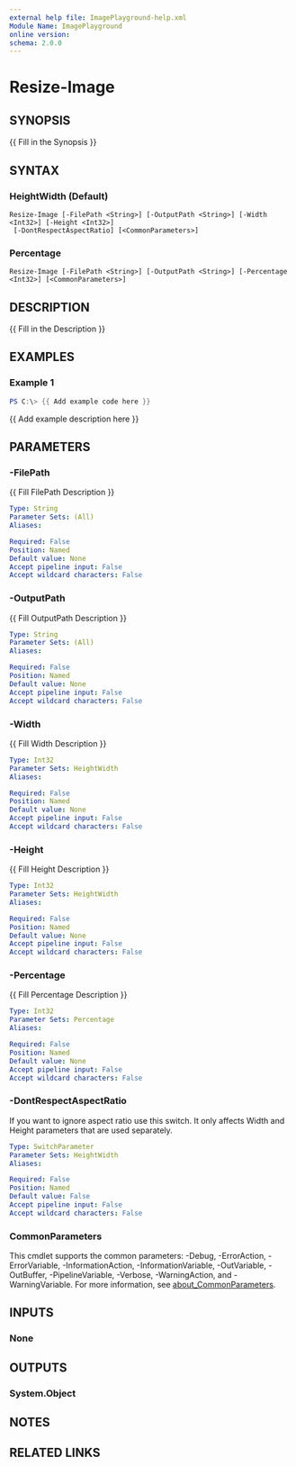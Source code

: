```yaml
---
external help file: ImagePlayground-help.xml
Module Name: ImagePlayground
online version:
schema: 2.0.0
---
```


# Resize-Image

## SYNOPSIS
{{ Fill in the Synopsis }}

## SYNTAX

### HeightWidth (Default)
```
Resize-Image [-FilePath <String>] [-OutputPath <String>] [-Width <Int32>] [-Height <Int32>]
 [-DontRespectAspectRatio] [<CommonParameters>]
```

### Percentage
```
Resize-Image [-FilePath <String>] [-OutputPath <String>] [-Percentage <Int32>] [<CommonParameters>]
```

## DESCRIPTION
{{ Fill in the Description }}

## EXAMPLES

### Example 1
```powershell
PS C:\> {{ Add example code here }}
```

{{ Add example description here }}

## PARAMETERS

### -FilePath
{{ Fill FilePath Description }}

```yaml
Type: String
Parameter Sets: (All)
Aliases:

Required: False
Position: Named
Default value: None
Accept pipeline input: False
Accept wildcard characters: False
```

### -OutputPath
{{ Fill OutputPath Description }}

```yaml
Type: String
Parameter Sets: (All)
Aliases:

Required: False
Position: Named
Default value: None
Accept pipeline input: False
Accept wildcard characters: False
```

### -Width
{{ Fill Width Description }}

```yaml
Type: Int32
Parameter Sets: HeightWidth
Aliases:

Required: False
Position: Named
Default value: None
Accept pipeline input: False
Accept wildcard characters: False
```

### -Height
{{ Fill Height Description }}

```yaml
Type: Int32
Parameter Sets: HeightWidth
Aliases:

Required: False
Position: Named
Default value: None
Accept pipeline input: False
Accept wildcard characters: False
```

### -Percentage
{{ Fill Percentage Description }}

```yaml
Type: Int32
Parameter Sets: Percentage
Aliases:

Required: False
Position: Named
Default value: None
Accept pipeline input: False
Accept wildcard characters: False
```

### -DontRespectAspectRatio
If you want to ignore aspect ratio use this switch. It only affects Width and Height parameters that are used separately.

```yaml
Type: SwitchParameter
Parameter Sets: HeightWidth
Aliases:

Required: False
Position: Named
Default value: False
Accept pipeline input: False
Accept wildcard characters: False
```

### CommonParameters
This cmdlet supports the common parameters: -Debug, -ErrorAction, -ErrorVariable, -InformationAction, -InformationVariable, -OutVariable, -OutBuffer, -PipelineVariable, -Verbose, -WarningAction, and -WarningVariable. For more information, see [about_CommonParameters](http://go.microsoft.com/fwlink/?LinkID=113216).

## INPUTS

### None

## OUTPUTS

### System.Object
## NOTES

## RELATED LINKS
